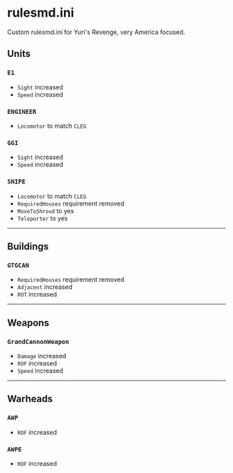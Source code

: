 # rulesmd.ini
Custom rulesmd.ini for Yuri's Revenge, very America focused.

## Units
### `E1`
- `Sight` increased
- `Speed` increased
### `ENGINEER`
- `Locomotor` to match `CLEG`
### `GGI`
- `Sight` increased
- `Speed` increased
### `SNIPE`
- `Locomotor` to match `CLEG`
- `RequiredHouses` requirement removed
- `MoveToShroud` to yes
- `Teleporter` to yes

***

## Buildings
### `GTGCAN`
- `RequiredHouses` requirement removed
- `Adjacent` increased
- `ROT` increased

***

## Weapons
### `GrandCannonWeapon`
- `Damage` increased
- `ROF` increased
- `Speed` increased

***

## Warheads
### `AWP`
- `ROF` increased
### `AWPE`
- `ROF` increased
